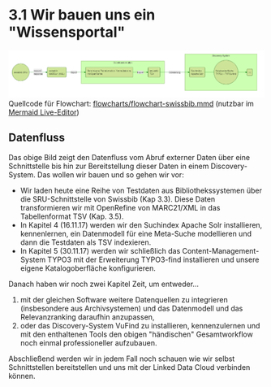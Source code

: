 # 3.1 Wir bauen uns ein "Wissensportal"

![](/flowcharts/flowchart-swissbib.png)Quellcode für Flowchart: [flowcharts/flowchart-swissbib.mmd](/flowcharts/flowchart-swissbib.mmd "Sourcecode") \(nutzbar im [Mermaid Live-Editor](https://mermaidjs.github.io/mermaid-live-editor/)\)

## Datenfluss

Das obige Bild zeigt den Datenfluss vom Abruf externer Daten über eine Schnittstelle bis hin zur Bereitstellung dieser Daten in einem Discovery-System. Das wollen wir bauen und so gehen wir vor:

* Wir laden heute eine Reihe von Testdaten aus Bibliothekssystemen über die SRU-Schnittstelle von Swissbib \(Kap 3.3\). Diese Daten transformieren wir mit OpenRefine von MARC21/XML in das Tabellenformat TSV \(Kap. 3.5\).
* In Kapitel 4 \(16.11.17\)  werden wir den Suchindex Apache Solr installieren, kennenlernen, ein Datenmodell für eine Meta-Suche modellieren und dann die Testdaten als TSV indexieren.
* In Kapitel 5 \(30.11.17\) werden wir schließlich das Content-Management-System TYPO3 mit der Erweiterung TYPO3-find installieren und unsere eigene Katalogoberfläche konfigurieren.

Danach haben wir noch zwei Kapitel Zeit, um entweder...

1. mit der gleichen Software weitere Datenquellen zu integrieren \(insbesondere aus Archivsystemen\) und das Datenmodell und das Relevanzranking daraufhin anzupassen,
2. oder das Discovery-System VuFind zu installieren, kennenzulernen und mit den enthaltenen Tools den obigen "händischen" Gesamtworkflow noch einmal professioneller aufzubauen.

Abschließend werden wir in jedem Fall noch schauen wie wir selbst Schnittstellen bereitstellen und uns mit der Linked Data Cloud verbinden können.

